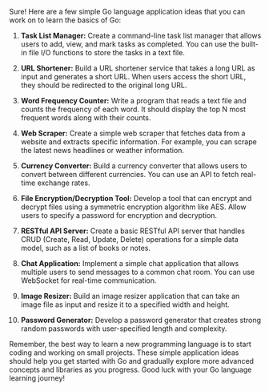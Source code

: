 Sure! Here are a few simple Go language application ideas that you can work on to learn the basics of Go:

1. **Task List Manager:**
   Create a command-line task list manager that allows users to add, view, and mark tasks as completed. You can use the built-in file I/O functions to store the tasks in a text file.

2. **URL Shortener:**
   Build a URL shortener service that takes a long URL as input and generates a short URL. When users access the short URL, they should be redirected to the original long URL.

3. **Word Frequency Counter:**
   Write a program that reads a text file and counts the frequency of each word. It should display the top N most frequent words along with their counts.

4. **Web Scraper:**
   Create a simple web scraper that fetches data from a website and extracts specific information. For example, you can scrape the latest news headlines or weather information.

5. **Currency Converter:**
   Build a currency converter that allows users to convert between different currencies. You can use an API to fetch real-time exchange rates.

6. **File Encryption/Decryption Tool:**
   Develop a tool that can encrypt and decrypt files using a symmetric encryption algorithm like AES. Allow users to specify a password for encryption and decryption.

7. **RESTful API Server:**
   Create a basic RESTful API server that handles CRUD (Create, Read, Update, Delete) operations for a simple data model, such as a list of books or notes.

8. **Chat Application:**
   Implement a simple chat application that allows multiple users to send messages to a common chat room. You can use WebSocket for real-time communication.

9. **Image Resizer:**
   Build an image resizer application that can take an image file as input and resize it to a specified width and height.

10. **Password Generator:**
    Develop a password generator that creates strong random passwords with user-specified length and complexity.

Remember, the best way to learn a new programming language is to start coding and working on small projects. These simple application ideas should help you get started with Go and gradually explore more advanced concepts and libraries as you progress. Good luck with your Go language learning journey!